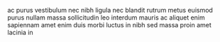 ac purus vestibulum nec nibh ligula nec blandit rutrum metus euismod purus
nullam massa sollicitudin leo interdum mauris ac aliquet enim sapiennam amet
enim duis morbi luctus in nibh sed massa proin amet lacinia in